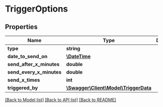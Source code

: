 # TriggerOptions

## Properties
Name | Type | Description | Notes
------------ | ------------- | ------------- | -------------
**type** | **string** |  | 
**date_to_send_on** | [**\DateTime**](\DateTime.md) |  | [optional] 
**send_after_x_minutes** | **double** |  | 
**send_every_x_minutes** | **double** |  | 
**send_x_times** | **int** |  | 
**triggered_by** | [**\Swagger\Client\Model\TriggerData**](TriggerData.md) |  | 

[[Back to Model list]](../README.md#documentation-for-models) [[Back to API list]](../README.md#documentation-for-api-endpoints) [[Back to README]](../README.md)


